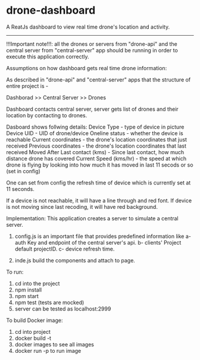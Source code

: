 # drone-dashboard
A ReatJs dashboard to view real time drone's location and activity.
***********************************************************************************************************************

!!!Important note!!!: all the drones or servers from "drone-api" and the central server from "central-server" app should be running in order to execute this application correctly.

Assumptions on how dashboard gets real time drone information:

As described in "drone-api" and "central-server" apps that the structure of entire project is - 

Dashborad >> Central Server >> Drones

Dashboard contacts central server, server gets list of drones and their location by contacting to drones.

Dasboard shows follwing details:
Device Type - type of device in picture
Device UID - UID of drone/device
Oneline status - whether the device is reachable
Current coordinates - the drone's location coordinates that just received
Previous coordinates - the drone's location coordinates that last received
Moved After Last contact (kms) - Since last contact, how much distance drone has covered
Current Speed (kms/hr) - the speed at which drone is flying by looking into how much it has moved in last 11 secods or so (set in config)

One can set from config the refresh time of device which is currently set at 11 seconds.

If a device is not reachable, it will have a line through and red font.
If device is not moving since last recoding, it will have red background.

Implementation:
This application creates a server to simulate a central server.

1) config.js is an important file that provides predefined information like 
a- auth Key and endpoint of the central server's api.
b- clients' Project default projectID.
c- device refresh time.

2) inde.js build the components and attach to page.

To run:

1) cd into the project
2) npm install
3) npm start
4) npm test (tests are mocked)
5) server can be tested as localhost:2999

To build Docker image:
1) cd into project
2) docker build -t <project>
3) docker images to see all images
4) docker run -p to run image
